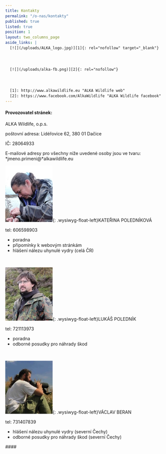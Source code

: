 ```yaml
---
title: Kontakty
permalink: "/o-nas/kontakty"
published: true
listed: true
position: 1
layout: two_columns_page
aside_links: |
  [![](/uploads/ALKA_logo.jpg)][1]{: rel="nofollow" target="_blank"}



  [![](/uploads/alka-fb.png)][2]{: rel="nofollow"}



  [1]: http://www.alkawildlife.eu "ALKA Wildlife web"
  [2]: https://www.facebook.com/AlkaWildlife "ALKA Wildlife facebook"
---
```

#### Provozovatel stránek:

ALKA Wildlife, o.p.s.

poštovní adresa: Lidéřovice 62, 380 01 Dačice

IČ: 28064933

<div>
E-mailové adresy pro všechny níže uvedené osoby jsou ve tvaru:
*jmeno.primeni@*alkawildlife.eu
</div>

   
  
 ![](/uploads/DSCN0960_150.JPG){: .wysiwyg-float-left}KATEŘINA
POLEDNÍKOVÁ

tel: 606598903



* poradna
* připomínky k webovým stránkám
* hlášení nálezu uhynulé vydry (celá ČR)



 

![](/uploads/DSCN1002_150.JPG){: .wysiwyg-float-left}LUKÁŠ POLEDNÍK

tel: 721113973



* poradna
* odborné posudky pro náhrady škod



 

![](/uploads/Vasek_01_150.jpg){: .wysiwyg-float-left}VÁCLAV BERAN

tel: 731407839



* hlášení nálezu uhynulé vydry (severní Čechy)
* odborné posudky pro náhrady škod (severní Čechy)



   
<div class="item item_num0 item__module  ">
<div class="item_img img-intro img-intro__left" markdown="1">
####   


</div>
</div>

<div class="item item_num0 item__module  ">
<div class="item_content">
<div class="item_introtext"></div>
</div>
</div>
